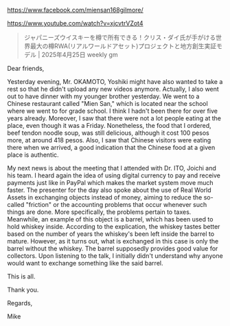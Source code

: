 https://www.facebook.com/miensan168gilmore/

https://www.youtube.com/watch?v=xjcvtrVZot4

> ジャパニーズウイスキーを樽で所有できる！クリス・ダイ氏が手がける世界最大の樽RWA(リアルワールドアセット)プロジェクトと地方創生実証モデル | 2025年4月25日 weekly gm

Dear friends,

Yesterday evening, Mr. OKAMOTO, Yoshiki might have also wanted to take a rest so that he didn't upload any new videos anymore. Actually, I also went out to have dinner with my younger brother yesterday. We went to a Chinese restaurant called "Mien San," which is located near the school where we went to for grade school. I think I hadn't been there for over five years already. Moreover, I saw that there were not a lot people eating at the place, even though it was a Friday. Nonetheless, the food that I ordered, beef tendon noodle soup, was still delicious, although it cost 100 pesos more, at around 418 pesos. Also, I saw that Chinese visitors were eating there when we arrived, a good indication that the Chinese food at a given place is authentic.

My next news is about the meeting that I attended with Dr. ITO, Joichi and his team. I heard again the idea of using digital currency to pay and receive payments just like in PayPal which makes the market system move much faster. The presenter for the day also spoke about the use of Real World Assets in exchanging objects instead of money, aiming to reduce the so-called "friction" or the accounting problems that occur whenever such things are done. More specifically, the problems pertain to taxes. Meanwhile, an example of this object is a barrel, which has been used to hold whiskey inside. According to the explication, the whiskey tastes better based on the number of years the whiskey's been left inside the barrel to mature. However, as it turns out, what is exchanged in this case is only the barrel without the whiskey. The barrel supposedly provides good value for collectors. Upon listening to the talk, I initially didn't understand why anyone would want to exchange something like the said barrel.

This is all.

Thank you.

Regards,

Mike